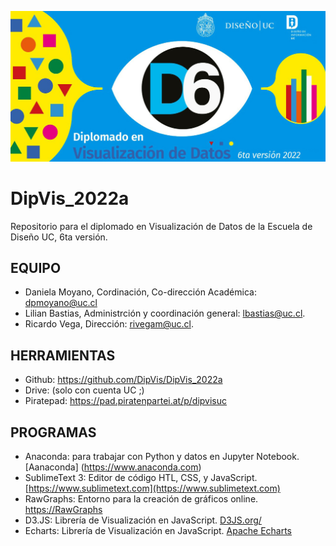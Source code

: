 ![DipVis Cabeera](img/github2022a_cabecera.jpg?raw=true "Dipvis2022")

# DipVis_2022a
Repositorio para el diplomado en Visualización de Datos de la Escuela de Diseño UC,  6ta versión. 


## EQUIPO 

* Daniela Moyano, Cordinación, Co-dirección Académica: dpmoyano@uc.cl  
* Lilian Bastias, Administrción y coordinación general: lbastias@uc.cl. 
* Ricardo Vega, Dirección: rivegam@uc.cl. 


## HERRAMIENTAS

* Github: https://github.com/DipVis/DipVis_2022a
* Drive:  (solo con cuenta UC ;) 
* Piratepad: https://pad.piratenpartei.at/p/dipvisuc

## PROGRAMAS

* Anaconda: para trabajar con Python y datos en Jupyter Notebook. [Aanaconda] (https://www.anaconda.com)
* SublimeText 3: Editor de código HTL, CSS, y JavaScript. [https://www.sublimetext.com](https://www.sublimetext.com)
* RawGraphs: Entorno para la creación de gráficos online. [https://RawGraphs](https://app.rawgraphs.io)
* D3.JS: Librería de Visualización en JavaScript. [D3JS.org/](https://d3js.org/)
* Echarts: Librería de Visualización en JavaScript. [Apache Echarts](https://echarts.apache.org/en/index.html)



